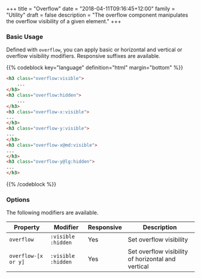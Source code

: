 +++
title = "Overflow"
date = "2018-04-11T09:16:45+12:00"
family = "Utility"
draft = false
description = "The overflow component manipulates the overflow visibility of a given element."
+++

### Basic Usage

Defined with `overflow`, you can apply basic or horizontal and vertical or overflow visibility modifiers. Responsive suffixes are available.

{{% codeblock key="language" definition="html" margin="bottom" %}}
```html
<h3 class="overflow:visible">
	...
</h3>
<h3 class="overflow:hidden">
	...
</h3>
<h3 class="overflow-x:visible">
...
</h3>
<h3 class="overflow-y:visible">
...
</h3>
<h3 class="overflow-x@md:visible">
...
</h3>
<h3 class="overflow-y@lg:hidden">
...
</h3>
```
{{% /codeblock %}}

### Options

The following modifiers are available.

<table class="table width:100% table:pile table@sm:unpile">
  <thead>
    <tr>
      <th>
        Property
      </th>
      <th>
        Modifier
      </th>
      <th>
        Responsive
      </th>
      <th>
        Description
      </th>
    </tr>
  </thead>
  <tr>
    <td data-label="Properties">
      <code>overflow</code>
    </td>
    <td data-label="Attributes">
      <code>:visible</code> <code>:hidden</code>
    </td>
    <td data-label="Responsive">
      Yes
    </td>
    <td>
      Set overflow visibility
    </td>
  </tr>
	<tr>
    <td data-label="Properties">
      <code>overflow-[x or y]</code>
    </td>
    <td data-label="Attributes">
      <code>:visible</code> <code>:hidden</code>
    </td>
    <td data-label="Responsive">
      Yes
    </td>
    <td>
      Set overflow visibility of horizontal and vertical
    </td>
  </tr>
</table>
